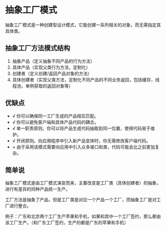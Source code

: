 # 抽象工厂模式

抽象工厂模式是一种创建型设计模式，它能创建一系列相关的对象，而无需指定其具体类。

## 抽象工厂方法模式结构

1. 抽象产品（定义抽象不同产品的行为方法）
2. 具体产品（实现父类行为方法，定制化）
3. 创建者（定义创建/返回产品对象的方法）
4. 具体创建者（实现父类方法，定制化不同产品的不同业务返回，包括缓存，线程池，单例获取的返回对象等）

## 优缺点

- √ 你可以确保同一工厂生成的产品相互匹配。
- √ 你可以避免客户端和具体产品代码的耦合。
- √ 单一职责原则。你可以将产品生成代码抽取到同一位置，使得代码易于维护。
- √ 开闭原则。向应用程序中引入新产品变体时，你无需修改客户端代码。
- × 由于采用该模式需要向应用中引入众多接口和类，代码可能会比之前更加复杂。

## 简单说

抽象工厂模式是由工厂模式演变而来，主要改变是工厂类（具体创建者）的抽象，进行有差异的同种产品统一生产。

工厂方法是抽象了产品，但是工厂类是对应一个产品一个工厂，而抽象工厂是对工厂进行整合。

例子：广东和北京两个工厂生产苹果和手机，如果和其中一个工厂签约，那么都由该工厂生产。（和广东工厂签约，生产的都是广东的苹果和手机）


